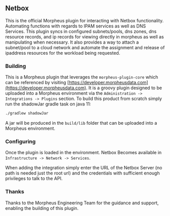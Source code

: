 ## Netbox

This is the official Morpheus plugin for interacting with Netbox functionality. Automating functions with regards to IPAM services as well as DNS Services. This plugin syncs in configured subnets/pools, dns zones, dns resource records, and ip records for viewing directly in morpheus as well as manipulating when necessary. It also provides a way to attach a subnet/pool to a cloud network and automate the assignment and release of ipaddress resources for the workload being requested.

### Building

This is a Morpheus plugin that leverages the `morpheus-plugin-core` which can be referenced by visiting [https://developer.morpheusdata.com](https://developer.morpheusdata.com). It is a groovy plugin designed to be uploaded into a Morpheus environment via the `Administration -> Integrations -> Plugins` section. To build this product from scratch simply run the shadowJar gradle task on java 11:

```bash
./gradlew shadowJar
```

A jar will be produced in the `build/lib` folder that can be uploaded into a Morpheus environment.


### Configuring

Once the plugin is loaded in the environment. Netbox Becomes available in `Infrastructure -> Network -> Services`.

When adding the integration simply enter the URL of the Netbox Server (no path is needed just the root url) and the credentials with sufficient enough privileges to talk to the API.

### Thanks

Thanks to the Morpheus Engineering Team for the guidance and support, enabling the building of this plugin.
